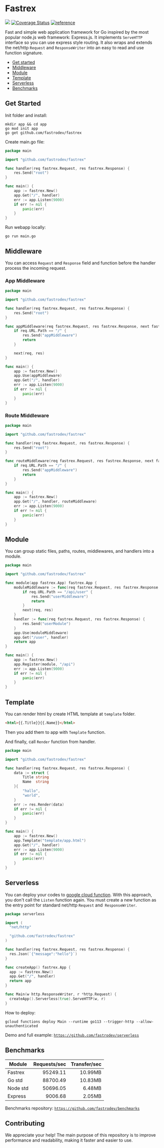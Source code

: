 # Fastrex
[![][build]](https://github.com/fastrodev/fastrex/actions/workflows/build.yml) [![Coverage Status][cov]](https://coveralls.io/github/fastrodev/fastrex?branch=main) [![][reference]](https://pkg.go.dev/github.com/fastrodev/fastrex?tab=doc)

Fast and simple web application framework for Go inspired by the most popular node.js web framework: Express.js. It implements `ServeHTTP` interface so you can use express style routing. It also wraps and extends the net/http `Request` and `ResponseWriter` into an easy to read and use function signature. 

* [Get started](#get-started)
* [Middleware](#middleware)
* [Module](#module)
* [Template](#template)
* [Serverless](#serverless)
* [Benchmarks](#benchmarks)

## Get Started
Init folder and install:
```
mkdir app && cd app
go mod init app
go get github.com/fastrodev/fastrex
```
Create main.go file:
```go
package main

import "github.com/fastrodev/fastrex"

func handler(req fastrex.Request, res fastrex.Response) {
	res.Send("root")
}

func main() {
	app := fastrex.New()
	app.Get("/", handler)
	err := app.Listen(9000)
	if err != nil {
		panic(err)
	}
}


```

Run webapp locally:
```
go run main.go
```

## Middleware
You can access `Request` and `Response` field and function before the handler process the incoming request.
### App Middleware
```go
package main

import "github.com/fastrodev/fastrex"

func handler(req fastrex.Request, res fastrex.Response) {
	res.Send("root")
}

func appMiddleware(req fastrex.Request, res fastrex.Response, next fastrex.Next) {
	if req.URL.Path == "/" {
		res.Send("appMiddleware")
		return
	}

	next(req, res)
}

func main() {
	app := fastrex.New()
	app.Use(appMiddleware)
	app.Get("/", handler)
	err := app.Listen(9000)
	if err != nil {
		panic(err)
	}
}

```

### Route Middleware

```go
package main

import "github.com/fastrodev/fastrex"

func handler(req fastrex.Request, res fastrex.Response) {
	res.Send("root")
}

func routeMiddleware(req fastrex.Request, res fastrex.Response, next fastrex.Next) {
	if req.URL.Path == "/" {
		res.Send("appMiddleware")
		return
	}
}

func main() {
	app := fastrex.New()
	app.Get("/", handler, routeMiddleware)
	err := app.Listen(9000)
	if err != nil {
		panic(err)
	}
}

```

## Module
You can group static files, paths, routes, middlewares, and handlers into a module.
```go
package main

import "github.com/fastrodev/fastrex"

func module(app fastrex.App) fastrex.App {
	moduleMiddleware := func(req fastrex.Request, res fastrex.Response, next fastrex.Next) {
		if req.URL.Path == "/api/user" {
			res.Send("userMiddleware")
			return
		}
		next(req, res)
	}
	handler := func(req fastrex.Request, res fastrex.Response) {
		res.Send("userModule")
	}
	app.Use(moduleMiddleware)
	app.Get("/user", handler)
	return app
}

func main() {
	app := fastrex.New()
	app.Register(module, "/api")
	err := app.Listen(9000)
	if err != nil {
		panic(err)
	}
}

```
## Template
You can render html by create HTML template at `template` folder.
```html
<html>{{.Title}}{{.Name}}</html>
```
Then you add them to app with `Template` function. 

And finally, call `Render` function from handler.
```go
package main

import "github.com/fastrodev/fastrex"

func handler(req fastrex.Request, res fastrex.Response) {
	data := struct {
		Title string
		Name  string
	}{
		"hallo",
		"world",
	}
	err := res.Render(data)
	if err != nil {
		panic(err)
	}
}

func main() {
	app := fastrex.New()
	app.Template("template/app.html")
	app.Get("/", handler)
	err := app.Listen(9000)
	if err != nil {
		panic(err)
	}
}

```
## Serverless

You can deploy your codes to [google cloud function](https://cloud.google.com/functions). With this approach, you don't call the `Listen` function again. You must create a new function as the entry point for standard net/http `Request` and` ResponseWriter`.

```go
package serverless

import (
  "net/http"

  "github.com/fastrodev/fastrex"
)

func handler(req fastrex.Request, res fastrex.Response) {
  res.Json(`{"message":"hello"}`)
}

func createApp() fastrex.App {
  app := fastrex.New()
  app.Get("/", handler)
  return app
}

func Main(w http.ResponseWriter, r *http.Request) {
  createApp().Serverless(true).ServeHTTP(w, r)
}

```
How to deploy:
```
gcloud functions deploy Main --runtime go113 --trigger-http --allow-unauthenticated
```
Demo and full example: [`https://github.com/fastrodev/serverless`](https://github.com/fastrodev/serverless)

## Benchmarks
|Module|Requests/sec|Transfer/sec|
|--|--:|--:|
|Fastrex|95249.11|10.99MB|
|Go std|88700.49|10.83MB|
|Node std|50696.05|6.48MB|
|Express|9006.68|2.05MB|

Benchmarks repository: [`https://github.com/fastrodev/benchmarks`](https://github.com/fastrodev/benchmarks)

## Contributing
We appreciate your help! The main purpose of this repository is to improve performance and readability, making it faster and easier to use.

[build]: https://github.com/fastrodev/fastrex/actions/workflows/build.yml/badge.svg
[reference]: https://img.shields.io/badge/go.dev-reference-007d9c?logo=go&logoColor=white "reference"
[cov]: https://coveralls.io/repos/github/fastrodev/fastrex/badge.svg?branch=main

